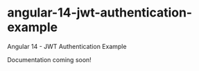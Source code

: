 # angular-14-jwt-authentication-example

Angular 14 - JWT Authentication Example

Documentation coming soon!